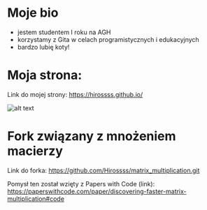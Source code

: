 # Moje bio
- jestem studentem I roku na AGH
- korzystamy z Gita w celach programistycznych i edukacyjnych
- bardzo lubię koty!

# Moja strona:
Link do mojej strony: https://hirossss.github.io/

![alt text](https://tueuropa.pl/uploads/articles_files/2021/11/05/6e7f9516-1948-d9e8-ca22-00007380aca5.jpg)

# Fork związany z mnożeniem macierzy
Link do forka: https://github.com/Hirossss/matrix_multiplication.git

Pomysł ten został wzięty z Papers with Code (link): 
https://paperswithcode.com/paper/discovering-faster-matrix-multiplication#code 
